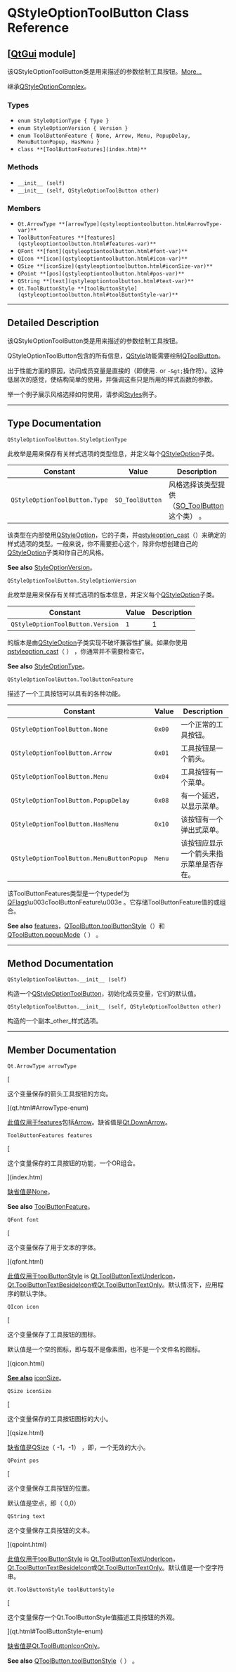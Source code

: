 # QStyleOptionToolButton Class Reference

## [[QtGui](index.htm) module]

该QStyleOptionToolButton类是用来描述的参数绘制工具按钮。[More...](#details)

继承[QStyleOptionComplex](qstyleoptioncomplex.html)。

### Types

*   `enum StyleOptionType { Type }`
*   `enum StyleOptionVersion { Version }`
*   `enum ToolButtonFeature { None, Arrow, Menu, PopupDelay, MenuButtonPopup, HasMenu }`
*   `class **[ToolButtonFeatures](index.htm)**`

### Methods

*   `__init__ (self)`
*   `__init__ (self, QStyleOptionToolButton other)`

### Members

*   `Qt.ArrowType **[arrowType](qstyleoptiontoolbutton.html#arrowType-var)**`
*   `ToolButtonFeatures **[features](qstyleoptiontoolbutton.html#features-var)**`
*   `QFont **[font](qstyleoptiontoolbutton.html#font-var)**`
*   `QIcon **[icon](qstyleoptiontoolbutton.html#icon-var)**`
*   `QSize **[iconSize](qstyleoptiontoolbutton.html#iconSize-var)**`
*   `QPoint **[pos](qstyleoptiontoolbutton.html#pos-var)**`
*   `QString **[text](qstyleoptiontoolbutton.html#text-var)**`
*   `Qt.ToolButtonStyle **[toolButtonStyle](qstyleoptiontoolbutton.html#toolButtonStyle-var)**`

* * *

## Detailed Description

该QStyleOptionToolButton类是用来描述的参数绘制工具按钮。

QStyleOptionToolButton包含的所有信息，[QStyle](qstyle.html)功能需要绘制[QToolButton](qtoolbutton.html)。

出于性能方面的原因，访问成员变量是直接的（即使用`.` or `-&gt;`操作符）。这种低层次的感觉，使结构简单的使用，并强调这些只是所用的样式函数的参数。

举一个例子展示风格选择如何使用，请参阅[Styles](index.htm)例子。

* * *

## Type Documentation

```
QStyleOptionToolButton.StyleOptionType
```

此枚举是用来保存有关样式选项的类型信息，并定义每个[QStyleOption](qstyleoption.html)子类。

| Constant | Value | Description |
| --- | --- | --- |
| `QStyleOptionToolButton.Type` | `SO_ToolButton` | 风格选择该类型提供（[SO_ToolButton](qstyleoption.html#OptionType-enum)这个类） 。 |

该类型在内部使用[QStyleOption](qstyleoption.html)，它的子类，并[qstyleoption_cast](qstyleoption.html#qstyleoption_cast)（）来确定的样式选项的类型。一般来说，你不需要担心这个，除非你想创建自己的[QStyleOption](qstyleoption.html)子类和你自己的风格。

**See also** [StyleOptionVersion](qstyleoptiontoolbutton.html#StyleOptionVersion-enum)。

```
QStyleOptionToolButton.StyleOptionVersion
```

此枚举是用来保存有关样式选项的版本信息，并定义每个[QStyleOption](qstyleoption.html)子类。

| Constant | Value | Description |
| --- | --- | --- |
| `QStyleOptionToolButton.Version` | `1` | 1 |

的版本是由[QStyleOption](qstyleoption.html)子类实现不破坏兼容性扩展。如果你使用[qstyleoption_cast](qstyleoption.html#qstyleoption_cast)（ ） ，你通常并不需要检查它。

**See also** [StyleOptionType](qstyleoptiontoolbutton.html#StyleOptionType-enum)。

```
QStyleOptionToolButton.ToolButtonFeature
```

描述了一个工具按钮可以具有的各种功能。

| Constant | Value | Description |
| --- | --- | --- |
| `QStyleOptionToolButton.None` | `0x00` | 一个正常的工具按钮。 |
| `QStyleOptionToolButton.Arrow` | `0x01` | 工具按钮是一个箭头。 |
| `QStyleOptionToolButton.Menu` | `0x04` | 工具按钮有一个菜单。 |
| `QStyleOptionToolButton.PopupDelay` | `0x08` | 有一个延迟，以显示菜单。 |
| `QStyleOptionToolButton.HasMenu` | `0x10` | 该按钮有一个弹出式菜单。 |
| `QStyleOptionToolButton.MenuButtonPopup` | `Menu` | 该按钮应显示一个箭头来指示菜单是否存在。 |

该ToolButtonFeatures类型是一个typedef为[QFlags](index.htm)\u003cToolButtonFeature\u003e 。它存储ToolButtonFeature值的或组合。

**See also** [features](qstyleoptiontoolbutton.html#features-var)，[QToolButton.toolButtonStyle](qtoolbutton.html#toolButtonStyle-prop)（）和[QToolButton.popupMode](qtoolbutton.html#popupMode-prop)（ ） 。

* * *

## Method Documentation

```
QStyleOptionToolButton.__init__ (self)
```

构造一个[QStyleOptionToolButton](qstyleoptiontoolbutton.html)，初始化成员变量，它们的默认值。

```
QStyleOptionToolButton.__init__ (self, QStyleOptionToolButton other)
```

构造的一个副本_other_样式选项。

* * *

## Member Documentation

```
Qt.ArrowType arrowType
```

[

这个变量保存的箭头工具按钮的方向。

](qt.html#ArrowType-enum)

[此值仅用于](qt.html#ArrowType-enum)[features](qstyleoptiontoolbutton.html#features-var)包括[Arrow](qstyleoptiontoolbutton.html#ToolButtonFeature-enum)。缺省值是[Qt.DownArrow](qt.html#ArrowType-enum)。

```
ToolButtonFeatures features
```

[

这个变量保存的工具按钮的功能，一个OR组合。

](index.htm)

[缺省值是](index.htm)[None](qstyleoptiontoolbutton.html#ToolButtonFeature-enum)。

**See also** [ToolButtonFeature](qstyleoptiontoolbutton.html#ToolButtonFeature-enum)。

```
QFont font
```

[

这个变量保存了用于文本的字体。

](qfont.html)

[此值仅用于](qfont.html)[toolButtonStyle](qstyleoptiontoolbutton.html#toolButtonStyle-var) is [Qt.ToolButtonTextUnderIcon](qt.html#ToolButtonStyle-enum)，[Qt.ToolButtonTextBesideIcon](qt.html#ToolButtonStyle-enum)或[Qt.ToolButtonTextOnly](qt.html#ToolButtonStyle-enum)。默认情况下，应用程序的默认字体。

```
QIcon icon
```

[

这个变量保存了工具按钮的图标。

默认值是一个空的图标，即与既不是像素图，也不是一个文件名的图标。

](qicon.html)

[**See also**](qicon.html) [iconSize](qstyleoptiontoolbutton.html#iconSize-var)。

```
QSize iconSize
```

[

这个变量保存的工具按钮图标的大小。

](qsize.html)

[缺省值是](qsize.html)[QSize](qsize.html)（ -1，-1） ，即，一个无效的大小。

```
QPoint pos
```

[

这个变量保存工具按钮的位置。

默认值是空点，即（ 0,0）

```
QString text
```

这个变量保存工具按钮的文本。

](qpoint.html)

[此值仅用于](qpoint.html)[toolButtonStyle](qstyleoptiontoolbutton.html#toolButtonStyle-var) is [Qt.ToolButtonTextUnderIcon](qt.html#ToolButtonStyle-enum)，[Qt.ToolButtonTextBesideIcon](qt.html#ToolButtonStyle-enum)或[Qt.ToolButtonTextOnly](qt.html#ToolButtonStyle-enum)。默认值是一个空字符串。

```
Qt.ToolButtonStyle toolButtonStyle
```

[

这个变量保存一个Qt.ToolButtonStyle值描述工具按钮的外观。

](qt.html#ToolButtonStyle-enum)

[缺省值是](qt.html#ToolButtonStyle-enum)[Qt.ToolButtonIconOnly](qt.html#ToolButtonStyle-enum)。

**See also** [QToolButton.toolButtonStyle](qtoolbutton.html#toolButtonStyle-prop)（ ） 。